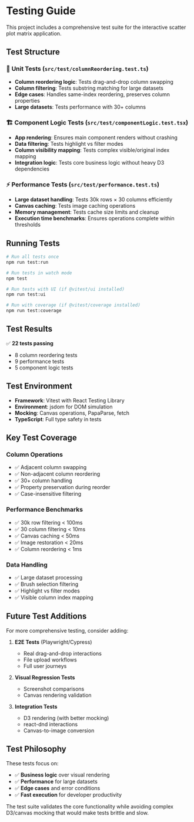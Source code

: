 # Testing Guide

This project includes a comprehensive test suite for the interactive scatter plot matrix application.

## Test Structure

### 🧪 **Unit Tests** (`src/test/columnReordering.test.ts`)
- **Column reordering logic**: Tests drag-and-drop column swapping
- **Column filtering**: Tests substring matching for large datasets
- **Edge cases**: Handles same-index reordering, preserves column properties
- **Large datasets**: Tests performance with 30+ columns

### 🏗️ **Component Logic Tests** (`src/test/componentLogic.test.tsx`)
- **App rendering**: Ensures main component renders without crashing
- **Data filtering**: Tests highlight vs filter modes
- **Column visibility mapping**: Tests complex visible/original index mapping
- **Integration logic**: Tests core business logic without heavy D3 dependencies

### ⚡ **Performance Tests** (`src/test/performance.test.ts`)
- **Large dataset handling**: Tests 30k rows × 30 columns efficiently
- **Canvas caching**: Tests image caching operations
- **Memory management**: Tests cache size limits and cleanup
- **Execution time benchmarks**: Ensures operations complete within thresholds

## Running Tests

```bash
# Run all tests once
npm run test:run

# Run tests in watch mode
npm test

# Run tests with UI (if @vitest/ui installed)
npm run test:ui

# Run with coverage (if @vitest/coverage installed)
npm run test:coverage
```

## Test Results

✅ **22 tests passing**
- 8 column reordering tests
- 9 performance tests
- 5 component logic tests

## Test Environment

- **Framework**: Vitest with React Testing Library
- **Environment**: jsdom for DOM simulation
- **Mocking**: Canvas operations, PapaParse, fetch
- **TypeScript**: Full type safety in tests

## Key Test Coverage

### Column Operations
- ✅ Adjacent column swapping
- ✅ Non-adjacent column reordering
- ✅ 30+ column handling
- ✅ Property preservation during reorder
- ✅ Case-insensitive filtering

### Performance Benchmarks
- ✅ 30k row filtering < 100ms
- ✅ 30 column filtering < 10ms
- ✅ Canvas caching < 50ms
- ✅ Image restoration < 20ms
- ✅ Column reordering < 1ms

### Data Handling
- ✅ Large dataset processing
- ✅ Brush selection filtering
- ✅ Highlight vs filter modes
- ✅ Visible column index mapping

## Future Test Additions

For more comprehensive testing, consider adding:

1. **E2E Tests** (Playwright/Cypress)
   - Real drag-and-drop interactions
   - File upload workflows
   - Full user journeys

2. **Visual Regression Tests**
   - Screenshot comparisons
   - Canvas rendering validation

3. **Integration Tests**
   - D3 rendering (with better mocking)
   - react-dnd interactions
   - Canvas-to-image conversion

## Test Philosophy

These tests focus on:
- ✅ **Business logic** over visual rendering
- ✅ **Performance** for large datasets
- ✅ **Edge cases** and error conditions
- ✅ **Fast execution** for developer productivity

The test suite validates the core functionality while avoiding complex D3/canvas mocking that would make tests brittle and slow.
